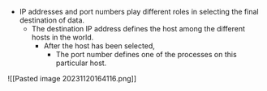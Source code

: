 - IP addresses and port numbers play different roles in selecting the final destination of data.
	- The destination IP address defines the host among the different hosts in the world.
		- After the host has been selected,
			- The port number defines one of the processes on this particular host.

![[Pasted image 20231120164116.png]]